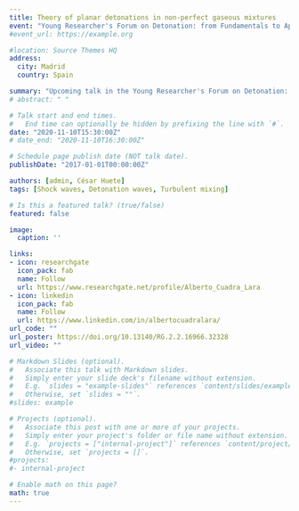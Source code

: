 ```yaml
---
title: Theory of planar detonations in non-perfect gaseous mixtures
event: "Young Researcher's Forum on Detonation: from Fundamentals to Applications (Season 1 in Fall 2020)"
#event_url: https://example.org

#location: Source Themes HQ
address:
  city: Madrid
  country: Spain

summary: "Upcoming talk in the Young Researcher's Forum on Detonation: from Fundamentals to Applications (Season 1 in Fall 2020)"
# abstract: " "

# Talk start and end times.
#   End time can optionally be hidden by prefixing the line with `#`.
date: "2020-11-10T15:30:00Z"
# date_end: "2020-11-10T16:30:00Z"

# Schedule page publish date (NOT talk date).
publishDate: "2017-01-01T00:00:00Z"

authors: [admin, César Huete]
tags: [Shock waves, Detonation waves, Turbulent mixing]

# Is this a featured talk? (true/false)
featured: false

image:
  caption: ''

links:
- icon: researchgate
  icon_pack: fab
  name: Follow
  url: https://www.researchgate.net/profile/Alberto_Cuadra_Lara
- icon: linkedin
  icon_pack: fab
  name: Follow
  url: https://www.linkedin.com/in/albertocuadralara/
url_code: ""
url_poster: https://doi.org/10.13140/RG.2.2.16966.32328
url_video: ""

# Markdown Slides (optional).
#   Associate this talk with Markdown slides.
#   Simply enter your slide deck's filename without extension.
#   E.g. `slides = "example-slides"` references `content/slides/example-slides.md`.
#   Otherwise, set `slides = ""`.
#slides: example

# Projects (optional).
#   Associate this post with one or more of your projects.
#   Simply enter your project's folder or file name without extension.
#   E.g. `projects = ["internal-project"]` references `content/project/deep-learning/index.md`.
#   Otherwise, set `projects = []`.
#projects:
#- internal-project

# Enable math on this page?
math: true
---
```

